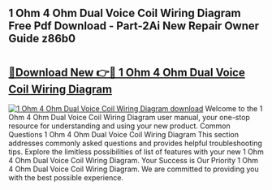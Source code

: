 ## 1 Ohm 4 Ohm Dual Voice Coil Wiring Diagram Free Pdf Download - Part-2Ai New Repair Owner Guide z86b0

# <h2><a href="http://dfu6wb.blite.top/?on=1+Ohm+4+Ohm+Dual+Voice+Coil+Wiring+Diagram">🔗Download New 👉🔴 1 Ohm 4 Ohm Dual Voice Coil Wiring Diagram</a></h2>

[![1 Ohm 4 Ohm Dual Voice Coil Wiring Diagram download](https://i.imgur.com/lujVjoI.png)](http://dfu6wb.blite.top/?on=1+Ohm+4+Ohm+Dual+Voice+Coil+Wiring+Diagram)
Welcome to the 1 Ohm 4 Ohm Dual Voice Coil Wiring Diagram user manual, your one-stop resource for understanding and using your new product. Common Questions 1 Ohm 4 Ohm Dual Voice Coil Wiring Diagram This section addresses commonly asked questions and provides helpful troubleshooting tips. Explore the limitless possibilities of list of features with your new 1 Ohm 4 Ohm Dual Voice Coil Wiring Diagram. Your Success is Our Priority 1 Ohm 4 Ohm Dual Voice Coil Wiring Diagram. We are committed to providing you with the best possible experience.
